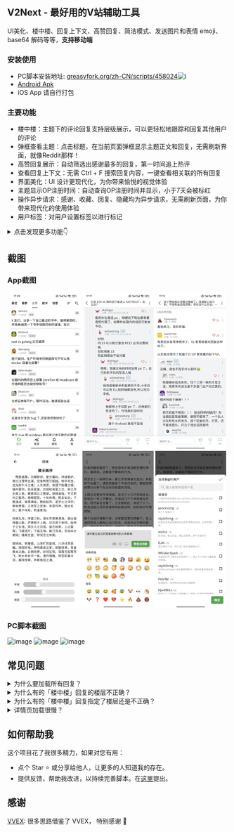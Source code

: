 ## V2Next - 最好用的V站辅助工具

UI美化、楼中楼、回复上下文、高赞回复、简洁模式、发送图片和表情 emoji、base64 解码等等，**支持移动端**

### 安装使用
- PC脚本安装地址: [greasyfork.org/zh-CN/scripts/458024](https://greasyfork.org/zh-CN/scripts/458024)![i](https://img.shields.io/greasyfork/dt/458024)
- [Android Apk](https://github.com/zyronon/V2Next/releases)
- iOS App 请自行打包

### 主要功能
- 楼中楼：主题下的评论回复支持层级展示，可以更轻松地跟踪和回复其他用户的评论
- 弹框查看主题：点击标题，在当前页面弹框显示主题正文和回复，无需刷新界面，就像Reddit那样！
- 高赞回复展示：自动筛选出感谢最多的回复，第一时间追上热评
- 查看回复上下文：无需 Ctrl + F 搜索回复内容，一键查看相关联的所有回复
- 界面美化：UI 设计更现代化，为你带来愉悦的视觉体验
- 主题显示OP注册时间：自动查询OP注册时间并显示，小于7天会被标红
- 操作异步请求：感谢、收藏、回复、隐藏均为异步请求，无需刷新页面，为你带来现代化的使用体验
- 用户标签：对用户设置标签以进行标记
<details>
  <summary>点击发现更多功能👇</summary>
---

- 便捷图片上传：粘贴、拖放极速上传图片
- 划词 base64 解码：选中需要解码的文字，即可自动解码
- 表情回复支持：评论输入框可以选择 Emoji 和贴吧表情，让回复更加生动和有趣
- 新标签页打开链接：新标签页打开主题，不用再频繁刷新或者手动右键打开了
- 长回复优化：智能折叠长篇回复，一键展开查看完整内容
- 自动签到：自动领取每日签到奖励
- 一键@所有人，@管理员：回复时，可一键@所有人和@管理员
- 链接自动转图片：回复中 imgur 链接会自动转换成图片
- 智能感应主题：自动跟随系统切换浅色/深色主题，自适应屏幕宽度，支持黑暗模式
- 收藏提醒：防止账号被封无法查看收藏的主题
- 卡片模式：无需进入主题，在列表中即可浏览主题内容
- 简洁模式：隐藏用户头像，去除非必要信息，界面看起来更清爽
</details>

## 截图

### App截图
<div align="center">
    <img src="https://github.com/zyronon/V2Next-app/blob/6522b974033f92249f40216ec2bfef53c11fb0e5/docs/1.jpg?raw=true" width="32%"></img>
    <img src="https://github.com/zyronon/V2Next-app/blob/6522b974033f92249f40216ec2bfef53c11fb0e5/docs/2.jpg?raw=true" width="32%"></img>
    <img src="https://github.com/zyronon/V2Next-app/blob/6522b974033f92249f40216ec2bfef53c11fb0e5/docs/3.jpg?raw=true" width="32%"></img>
    <img src="https://github.com/zyronon/V2Next-app/blob/6522b974033f92249f40216ec2bfef53c11fb0e5/docs/4.jpg?raw=true" width="32%"></img>
    <img src="https://github.com/zyronon/V2Next-app/blob/6522b974033f92249f40216ec2bfef53c11fb0e5/docs/5.jpg?raw=true" width="32%"></img>
    <img src="https://github.com/zyronon/V2Next-app/blob/6522b974033f92249f40216ec2bfef53c11fb0e5/docs/6.jpg?raw=true" width="32%"></img>
</div>

### PC脚本截图

![image](https://github.com/zyronon/web-scripts/assets/19986642/bf4986c8-889c-4408-8149-af85e557dd06)
![image](https://github.com/zyronon/web-scripts/assets/19986642/c5598b53-c0d4-4a0a-b1ad-c9e4740644c1)
![image](https://github.com/zyronon/web-scripts/assets/19986642/8977a5d5-2842-433c-8c95-e9663a462684)

## 常见问题

<details>y
  <summary>为什么要加载所有回复？</summary>
如果有多页回复，只解析当前页的话，那么许多楼层会找不到@的人，因为有可能@的人在前一页
</details>
<details>
  <summary>为什么有的「楼中楼」回复的楼层不正确？</summary>
由于 V2EX 的原回复并没有记录回复的楼层，本脚本只能根据被回复的用户去寻找此用户的最近一条回复，然后嵌入到这后面去，这种方法并不能保证正确识别用户真正要回复的是哪一个楼层。
</details>
<details>
  <summary>为什么有的「楼中楼」回复指定了楼层还是不正确？</summary>

- 屏蔽用户导致楼层塌陷：你屏蔽了A，自A以后的回复的楼层号都会减1
  <br/>
- 忽略回复导致楼层塌陷：原理同上
  <br/>
- 回复时指定错了楼层号
  <br/>
- 脚本解析错误，请在[这里](https://github.com/zyronon/v2ex-script/issues)反馈给我

</details>
<details>
  <summary>详情页加载很慢？</summary>
回复多时会加载很慢，其实不是脚本的问题。是因为请求V站的其他页的回复时，V站迟迟未返回，导致我无法进行后续的解析，所以只能显示加载中...
</details>
 
## 如何帮助我

这个项目花了我很多精力，如果对您有用：

- 点个 Star ⭐️ 或分享给他人，让更多的人知道我的存在。
- 提供反馈，帮助我改进，以持续完善脚本。在[这里](https://github.com/zyronon/V2Next/issues)提出。

## 感谢
[VVEX](https://github.com/guozhigq/flutter_v2ex): 很多思路借鉴了 VVEX， 特别感谢 🙏
